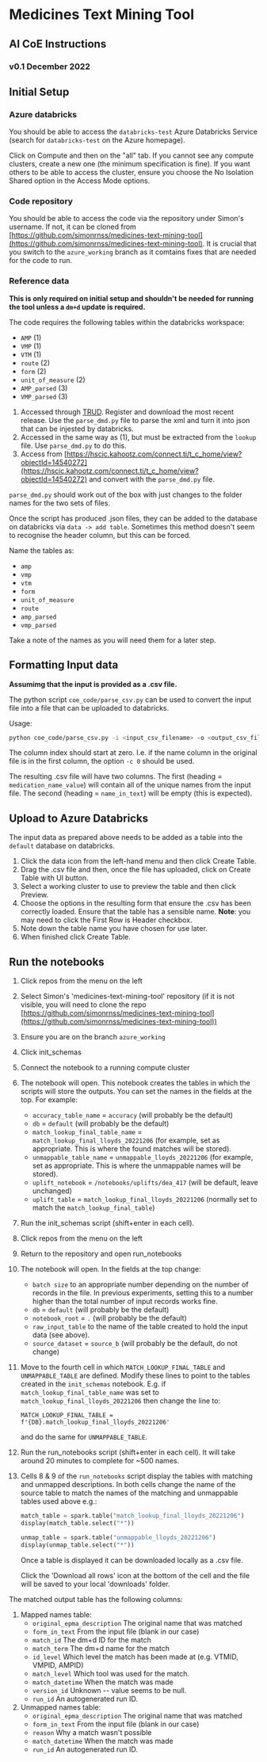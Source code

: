 # Medicines Text Mining Tool
## AI CoE Instructions
### v0.1 December 2022

## Initial Setup

### Azure databricks

You should be able to access the `databricks-test` Azure Databricks Service (search for `databricks-test` on the Azure homepage).

Click on Compute and then on the "all" tab. If you cannot see any compute clusters, create a new one (the minimum specification is fine). If you want others to be able to access the cluster, ensure you choose the No Isolation Shared option in the Access Mode options.

### Code repository

You should be able to access the code via the repository under Simon's username. If not, it can be cloned from [https://github.com/simonrnss/medicines-text-mining-tool](https://github.com/simonrnss/medicines-text-mining-tool). It is crucial that you switch to the `azure_working` branch as it comtains fixes that are needed for the code to run.

### Reference data

**This is only required on initial setup and shouldn't be needed for running the tool unless a `dm+d` update is required.**

The code requires the following tables within the databricks workspace:

- `AMP` (1)
- `VMP` (1)
- `VTM` (1)
- `route` (2)
- `form` (2)
- `unit_of_measure` (2)
- `AMP_parsed` (3)
- `VMP_parsed` (3)

1. Accessed through [TRUD](https://isd.digital.nhs.uk/trud/users/guest/filters/0/home). Register and download the most recent release. Use the `parse_dmd.py` file to parse the xml and turn it into json that can be injested by databricks.
2. Accessed in the same way as (1), but must be extracted from the `lookup` file. Use `parse_dmd.py` to do this.
3. Access from [https://hscic.kahootz.com/connect.ti/t_c_home/view?objectId=14540272](https://hscic.kahootz.com/connect.ti/t_c_home/view?objectId=14540272) and convert with the `parse_dmd.py` file.

`parse_dmd.py` should work out of the box with just changes to the folder names for the two sets of files.

Once the script has produced .json files, they can be added to the database on databricks via `data -> add table`. Sometimes this method doesn't seem to recognise the header column, but this can be forced.

Name the tables as:
- `amp`
- `vmp`
- `vtm`
- `form`
- `unit_of_measure`
- `route`
- `amp_parsed`
- `vmp_parsed`

Take a note of the names as you will need them for a later step.

## Formatting Input data

**Assumimg that the input is provided as a .csv file.**

The python script `coe_code/parse_csv.py` can be used to convert the input file into a file that can be uploaded to databricks.

Usage:

```bash
python coe_code/parse_csv.py -i <input_csv_filename> -o <output_csv_filename> -t lloyds -c <column index of name column>
```

The column index should start at zero. I.e. if the name column in the original file is in the first column, the option `-c 0` should be used.

The resulting .csv file will have two columns. The first (heading = `medication_name_value`) will contain all of the unique names from the input file. The second (heading = `name_in_text`) will be empty (this is expected).

## Upload to Azure Databricks

The input data as prepared above needs to be added as a table into the `default` database on databricks.

1. Click the data icon from the left-hand menu and then click Create Table.
1. Drag the .csv file and then, once the file has uploaded, click on Create Table with UI button.
1. Select a working cluster to use to preview the table and then click Preview.
1. Choose the options in the resulting form that ensure the .csv has been correctly loaded. Ensure that the table has a sensible name. **Note**: you may need to click the First Row is Header checkbox.
1. Note down the table name you have chosen for use later.
1. When finished click Create Table.

## Run the notebooks
1. Click repos from the menu on the left
1. Select Simon's 'medicines-text-mining-tool' repository (if it is not visible, you will need to clone the repo [https://github.com/simonrnss/medicines-text-mining-tool](https://github.com/simonrnss/medicines-text-mining-tool))
1. Ensure you are on the branch `azure_working`
1. Click init_schemas
1. Connect the notebook to a running compute cluster
1. The notebook will open. This notebook creates the tables in which the scripts will store the outputs. You can set the names in the fields at the top. For example:
   - `accuracy_table_name` = `accuracy` (will probably be the default)
   - `db` = `default` (will probably be the default)
   - `match_lookup_final_table_name` = `match_lookup_final_lloyds_20221206` (for example, set as appropriate. This is where the found matches will be stored).
   - `unmappable_table_name` = `unmappable_lloyds_20221206` (for example, set as appropriate. This is where the unmappable names will be stored).
   - `uplift_notebook` = `/notebooks/uplifts/dea_417` (will be default, leave unchanged)
   - `uplift_table` = `match_lookup_final_lloyds_20221206` (normally set to match the `match_lookup_final_table`)
1. Run the init_schemas script (shift+enter in each cell).
1. Click repos from the menu on the left
1. Return to the repository and open run_notebooks
1. The notebook will open.  In the fields at the top change:
   -  `batch size` to an appropriate number depending on the number of records in the file. In previous experiments, setting this to a number higher than the total number of input records works fine.
   -  `db` = `default` (will probably be the default)
   -  `notebook_root` = `.` (will probably be the default)
   -  `raw_input_table` to the name of the table created to hold the input data (see above).
   -  `source_dataset` = `source_b` (will probably be the default, do not change)
1. Move to the fourth cell in which `MATCH_LOOKUP_FINAL_TABLE` and `UNMAPPABLE_TABLE` are defined. Modify these lines to point to the tables created in the `init_schemas` notebook. E.g. if `match_lookup_final_table_name` was set to `match_lookup_final_lloyds_20221206` then change the line to:

    `MATCH_LOOKUP_FINAL_TABLE = f'{DB}.match_lookup_final_lloyds_20221206'`

    and do the same for `UNMAPPABLE_TABLE`. 
1. Run the run_notebooks script (shift+enter in each cell). It will take around 20 minutes to complete for ~500 names.
1. Cells 8 & 9 of the `run_notebooks` script display the tables with matching and unmapped descriptions.  In both cells change the name of the source table to match the names of the matching and unmappable tables used above e.g.:
   
   ```python
   match_table = spark.table("match_lookup_final_lloyds_20221206")
   display(match_table.select("*"))
   ```
   ```python
   unmap_table = spark.table("unmappable_lloyds_20221206")
   display(unmap_table.select("*"))
   ```
   Once a table is displayed it can be downloaded locally as a .csv file.
   
   Click the 'Download all rows' icon at the bottom of the cell and the file will be saved to your local 'downloads' folder.


The matched output table has the following columns:

1. Mapped names table:
   - `original_epma_description` The original name that was matched
   - `form_in_text` From the input file (blank in our case)
   - `match_id` The dm+d ID for the match
   - `match_term` The dm+d name for the match
   - `id_level` Which level the match has been made at (e.g. VTMID, VMPID, AMPID)
   - `match_level` Which tool was used for the match.
   - `match_datetime` When the match was made
   - `version_id` Unknown -- value seems to be null.
   - `run_id` An autogenerated run ID.
1. Unmapped names table:
   - `original_epma_description` The original name that was matched
   - `form_in_text` From the input file (blank in our case)
   - `reason` Why a match wasn't possible
   - `match_datetime` When the match was made
   - `run_id` An autogenerated run ID.


